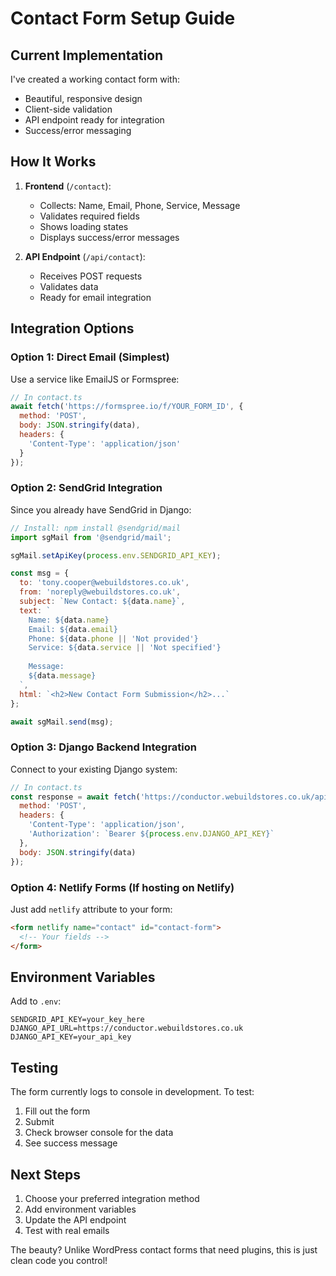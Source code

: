 # Contact Form Setup Guide

## Current Implementation

I've created a working contact form with:
- Beautiful, responsive design
- Client-side validation
- API endpoint ready for integration
- Success/error messaging

## How It Works

1. **Frontend** (`/contact`):
   - Collects: Name, Email, Phone, Service, Message
   - Validates required fields
   - Shows loading states
   - Displays success/error messages

2. **API Endpoint** (`/api/contact`):
   - Receives POST requests
   - Validates data
   - Ready for email integration

## Integration Options

### Option 1: Direct Email (Simplest)
Use a service like EmailJS or Formspree:

```javascript
// In contact.ts
await fetch('https://formspree.io/f/YOUR_FORM_ID', {
  method: 'POST',
  body: JSON.stringify(data),
  headers: {
    'Content-Type': 'application/json'
  }
});
```

### Option 2: SendGrid Integration
Since you already have SendGrid in Django:

```javascript
// Install: npm install @sendgrid/mail
import sgMail from '@sendgrid/mail';

sgMail.setApiKey(process.env.SENDGRID_API_KEY);

const msg = {
  to: 'tony.cooper@webuildstores.co.uk',
  from: 'noreply@webuildstores.co.uk',
  subject: `New Contact: ${data.name}`,
  text: `
    Name: ${data.name}
    Email: ${data.email}
    Phone: ${data.phone || 'Not provided'}
    Service: ${data.service || 'Not specified'}
    
    Message:
    ${data.message}
  `,
  html: `<h2>New Contact Form Submission</h2>...`
};

await sgMail.send(msg);
```

### Option 3: Django Backend Integration
Connect to your existing Django system:

```javascript
// In contact.ts
const response = await fetch('https://conductor.webuildstores.co.uk/api/contact/', {
  method: 'POST',
  headers: {
    'Content-Type': 'application/json',
    'Authorization': `Bearer ${process.env.DJANGO_API_KEY}`
  },
  body: JSON.stringify(data)
});
```

### Option 4: Netlify Forms (If hosting on Netlify)
Just add `netlify` attribute to your form:

```html
<form netlify name="contact" id="contact-form">
  <!-- Your fields -->
</form>
```

## Environment Variables

Add to `.env`:
```
SENDGRID_API_KEY=your_key_here
DJANGO_API_URL=https://conductor.webuildstores.co.uk
DJANGO_API_KEY=your_api_key
```

## Testing

The form currently logs to console in development. To test:
1. Fill out the form
2. Submit
3. Check browser console for the data
4. See success message

## Next Steps

1. Choose your preferred integration method
2. Add environment variables
3. Update the API endpoint
4. Test with real emails

The beauty? Unlike WordPress contact forms that need plugins, this is just clean code you control!